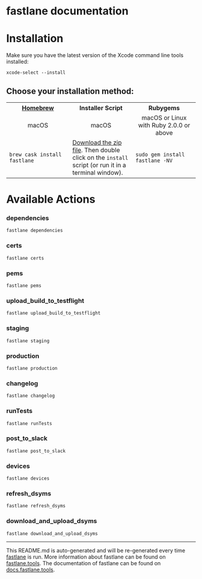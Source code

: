 fastlane documentation
================
# Installation

Make sure you have the latest version of the Xcode command line tools installed:

```
xcode-select --install
```

## Choose your installation method:

<table width="100%" >
<tr>
<th width="33%"><a href="http://brew.sh">Homebrew</a></td>
<th width="33%">Installer Script</td>
<th width="33%">Rubygems</td>
</tr>
<tr>
<td width="33%" align="center">macOS</td>
<td width="33%" align="center">macOS</td>
<td width="33%" align="center">macOS or Linux with Ruby 2.0.0 or above</td>
</tr>
<tr>
<td width="33%"><code>brew cask install fastlane</code></td>
<td width="33%"><a href="https://download.fastlane.tools">Download the zip file</a>. Then double click on the <code>install</code> script (or run it in a terminal window).</td>
<td width="33%"><code>sudo gem install fastlane -NV</code></td>
</tr>
</table>

# Available Actions
### dependencies
```
fastlane dependencies
```

### certs
```
fastlane certs
```

### pems
```
fastlane pems
```

### upload_build_to_testflight
```
fastlane upload_build_to_testflight
```

### staging
```
fastlane staging
```

### production
```
fastlane production
```

### changelog
```
fastlane changelog
```

### runTests
```
fastlane runTests
```

### post_to_slack
```
fastlane post_to_slack
```

### devices
```
fastlane devices
```

### refresh_dsyms
```
fastlane refresh_dsyms
```

### download_and_upload_dsyms
```
fastlane download_and_upload_dsyms
```


----

This README.md is auto-generated and will be re-generated every time [fastlane](https://fastlane.tools) is run.
More information about fastlane can be found on [fastlane.tools](https://fastlane.tools).
The documentation of fastlane can be found on [docs.fastlane.tools](https://docs.fastlane.tools).
